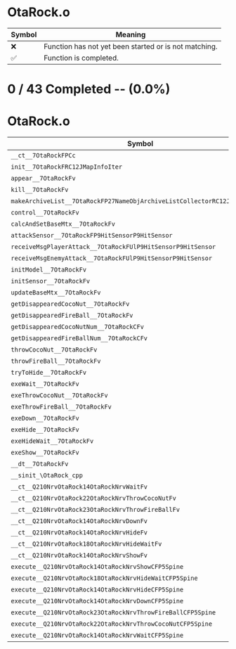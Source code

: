 # OtaRock.o
| Symbol | Meaning 
| ------------- | ------------- 
| :x: | Function has not yet been started or is not matching. 
| :white_check_mark: | Function is completed. 


# 0 / 43 Completed -- (0.0%)
# OtaRock.o
| Symbol | Decompiled? |
| ------------- | ------------- |
| `__ct__7OtaRockFPCc` | :x: |
| `init__7OtaRockFRC12JMapInfoIter` | :x: |
| `appear__7OtaRockFv` | :x: |
| `kill__7OtaRockFv` | :x: |
| `makeArchiveList__7OtaRockFP27NameObjArchiveListCollectorRC12JMapInfoIter` | :x: |
| `control__7OtaRockFv` | :x: |
| `calcAndSetBaseMtx__7OtaRockFv` | :x: |
| `attackSensor__7OtaRockFP9HitSensorP9HitSensor` | :x: |
| `receiveMsgPlayerAttack__7OtaRockFUlP9HitSensorP9HitSensor` | :x: |
| `receiveMsgEnemyAttack__7OtaRockFUlP9HitSensorP9HitSensor` | :x: |
| `initModel__7OtaRockFv` | :x: |
| `initSensor__7OtaRockFv` | :x: |
| `updateBaseMtx__7OtaRockFv` | :x: |
| `getDisappearedCocoNut__7OtaRockFv` | :x: |
| `getDisappearedFireBall__7OtaRockFv` | :x: |
| `getDisappearedCocoNutNum__7OtaRockCFv` | :x: |
| `getDisappearedFireBallNum__7OtaRockCFv` | :x: |
| `throwCocoNut__7OtaRockFv` | :x: |
| `throwFireBall__7OtaRockFv` | :x: |
| `tryToHide__7OtaRockFv` | :x: |
| `exeWait__7OtaRockFv` | :x: |
| `exeThrowCocoNut__7OtaRockFv` | :x: |
| `exeThrowFireBall__7OtaRockFv` | :x: |
| `exeDown__7OtaRockFv` | :x: |
| `exeHide__7OtaRockFv` | :x: |
| `exeHideWait__7OtaRockFv` | :x: |
| `exeShow__7OtaRockFv` | :x: |
| `__dt__7OtaRockFv` | :x: |
| `__sinit_\OtaRock_cpp` | :x: |
| `__ct__Q210NrvOtaRock14OtaRockNrvWaitFv` | :x: |
| `__ct__Q210NrvOtaRock22OtaRockNrvThrowCocoNutFv` | :x: |
| `__ct__Q210NrvOtaRock23OtaRockNrvThrowFireBallFv` | :x: |
| `__ct__Q210NrvOtaRock14OtaRockNrvDownFv` | :x: |
| `__ct__Q210NrvOtaRock14OtaRockNrvHideFv` | :x: |
| `__ct__Q210NrvOtaRock18OtaRockNrvHideWaitFv` | :x: |
| `__ct__Q210NrvOtaRock14OtaRockNrvShowFv` | :x: |
| `execute__Q210NrvOtaRock14OtaRockNrvShowCFP5Spine` | :x: |
| `execute__Q210NrvOtaRock18OtaRockNrvHideWaitCFP5Spine` | :x: |
| `execute__Q210NrvOtaRock14OtaRockNrvHideCFP5Spine` | :x: |
| `execute__Q210NrvOtaRock14OtaRockNrvDownCFP5Spine` | :x: |
| `execute__Q210NrvOtaRock23OtaRockNrvThrowFireBallCFP5Spine` | :x: |
| `execute__Q210NrvOtaRock22OtaRockNrvThrowCocoNutCFP5Spine` | :x: |
| `execute__Q210NrvOtaRock14OtaRockNrvWaitCFP5Spine` | :x: |
